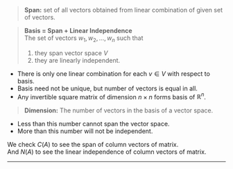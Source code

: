 > **Span:** set of all vectors obtained from linear combination of given set of vectors.

> **Basis = Span + Linear Independence**  
> The set of vectors $w_1,w_2,...,w_n$ such that
> 1. they span vector space $V$
> 2. they are linearly independent.

- There is only one linear combination for each $v \in V$ with respect to basis.
- Basis need not be unique, but number of vectors is equal in all.
- Any invertible square matrix of dimension $n \times n$ forms basis of $\mathbb{R}^n$.

> **Dimension:** The number of vectors in the basis of a vector space.
- Less than this number cannot span the vector space.
- More than this number will not be independent.

We check $C(A)$ to see the span of column vectors of matrix.  
And $N(A)$ to see the linear independence of column vectors of matrix.  

----

